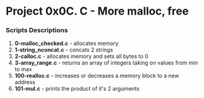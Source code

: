 # Project 0x0C. C - More malloc, free

### Scripts Descriptions

1. **0-malloc_checked.c** - allocates memory
2. **1-string_nconcat.c** - concats 2 strings
3. **2-calloc.c** - allocates memory and sets all bytes to 0
4. **3-array_range.c** - returns an array of integers taking on values from min to max
5. **100-realloc.c** - increases or decreases a memory block to a new address
6. **101-mul.c** - prints the product of it's 2 arguments
